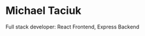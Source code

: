 # Michael Taciuk
Full stack developer: React Frontend, Express Backend
<!-- ### Languages
![Stats. If you see this, readme stats probably broke](https://github-readme-stats.vercel.app/api/top-langs/?username=michaeltaciuk&layout=compact&theme=onedark) -->
